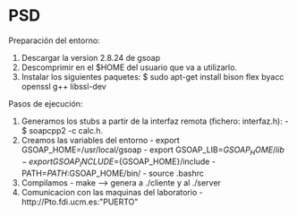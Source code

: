 # PSD
Preparación del entorno:
  1. Descargar la version 2.8.24 de gsoap
  2. Descomprimir en el $HOME del usuario que va a utilizarlo.
  3. Instalar los siguientes paquetes:
        $ sudo apt-get install bison flex byacc openssl g++ libssl-dev

Pasos de ejecución:
  1. Generamos los stubs a partir de la interfaz remota (fichero: interfaz.h):
    - $ soapcpp2 -c calc.h.
  2. Creamos las variables del entorno
    - export GSOAP_HOME=/usr/local/gsoap
    - export GSOAP_LIB=${GSOAP_HOME}/lib 
    - export GSOAP_INCLUDE=${GSOAP_HOME}/include
    - PATH=$PATH:$GSOAP_HOME/bin/
    - source .bashrc
  3. Compilamos 
    - make --> genera a ./cliente y al ./server 
  4. Comunicacion con las maquinas del laboratorio 
    - http://Pto<num>.fdi.ucm.es:"PUERTO"
